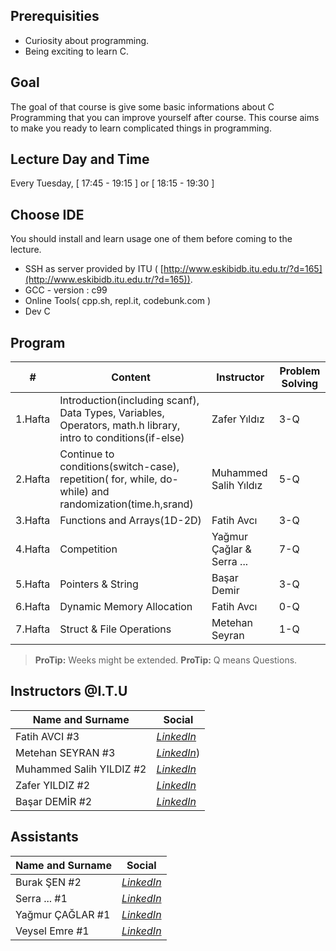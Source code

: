 





## Prerequisities

 - Curiosity about programming.
 - Being exciting to learn C.

## Goal

The goal of that course is give some basic informations about C Programming that you can improve yourself after course. This course aims to make you ready to learn complicated things in programming.

## Lecture Day and Time

Every Tuesday, [ 17:45 - 19:15 ] or [ 18:15 - 19:30 ]

## Choose IDE

You should install and learn usage one of them before coming to the lecture.
 - SSH as server provided by ITU ( [http://www.eskibidb.itu.edu.tr/?d=165](http://www.eskibidb.itu.edu.tr/?d=165)).
 - GCC - version : c99
 - Online Tools( cpp.sh, repl.it, codebunk.com )
 - Dev C

## Program

|     #           |Content                          | Instructor                         | Problem Solving | 
|----------------|-------------------------------|-----------------------------|-----------------------------|
| 1.Hafta | Introduction(including scanf), Data Types, Variables, Operators, math.h library, intro to conditions(if-else) | Zafer Yıldız | 3-Q |
| 2.Hafta | Continue to conditions(switch-case), repetition( for, while, do-while) and randomization(time.h,srand) | Muhammed Salih Yıldız | 5-Q |
| 3.Hafta | Functions and Arrays(1D-2D) | Fatih Avcı | 3-Q |
| 4.Hafta | Competition | Yağmur Çağlar & Serra ... | 7-Q |
| 5.Hafta | Pointers & String | Başar Demir | 3-Q |
| 6.Hafta | Dynamic Memory Allocation | Fatih Avcı | 0-Q |
| 7.Hafta | Struct & File Operations | Metehan Seyran | 1-Q | 


> **ProTip:** Weeks might be extended.
> **ProTip:** Q means Questions.


## Instructors @I.T.U

| Name and Surname | Social  |
|--|--|
| Fatih AVCI #3 | [*LinkedIn*](https://www.linkedin.com) |
| Metehan SEYRAN #3 | [*LinkedIn*](https://www.linkedin.com/in/metehan-seyran/)) |
| Muhammed Salih YILDIZ #2 | [*LinkedIn*](https://www.linkedin.com/in/muhammed-salih-y%C4%B1ld%C4%B1z-b51991174/) |
| Zafer YILDIZ #2 | [*LinkedIn*](https://www.linkedin.com/in/yildizzafer/) |
| Başar DEMİR #2 | [*LinkedIn*](https://www.linkedin.com/in/basardemir/) |

## Assistants

| Name and Surname | Social  |
|--|--|
| Burak ŞEN #2 | [*LinkedIn*](https://www.linkedin.com) |
| Serra ... #1 | [*LinkedIn*](https://www.linkedin.com) |
| Yağmur ÇAĞLAR #1 | [*LinkedIn*](https://www.linkedin.com/in/ya%C4%9Fmur-%C3%A7a%C4%9Flar-88375918a/) |
| Veysel Emre #1 | [*LinkedIn*](https://www.linkedin.com) |
